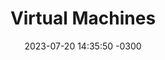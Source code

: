 ---
layout: post
title:  "Virtual Machines"
date:   2023-07-20 14:35:50 -0300
categories: ["Rust", "Computer Science"]

---
